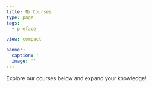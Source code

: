 ```yaml
---
title: 📚 Courses
type: page
tags:
  - preface

view: compact

banner:
  caption: ''
  image: ''
---
```


Explore our courses below and expand your knowledge!
